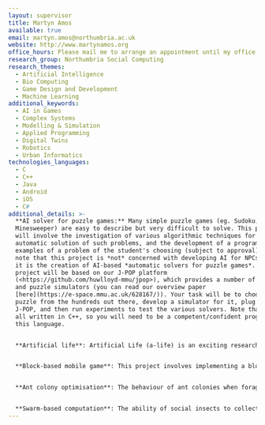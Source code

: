 ```yaml
---
layout: supervisor
title: Martyn Amos
available: true
email: martyn.amos@northumbria.ac.uk
website: http://www.martynamos.org
office_hours: Please mail me to arrange an appointment until my office hours are finalised.
research_group: Northumbria Social Computing
research_themes:
  - Artificial Intelligence
  - Bio Computing
  - Game Design and Development
  - Machine Learning
additional_keywords:
  - AI in Games
  - Complex Systems
  - Modelling & Simulation
  - Applied Programming
  - Digital Twins
  - Robotics
  - Urban Informatics
technologies_languages:
  - C
  - C++
  - Java
  - Android
  - iOS
  - C#
additional_details: >-
  **AI solver for puzzle games:** Many simple puzzle games (eg. Sudoku,
  Minesweeper) are easy to describe but very difficult to solve. This project
  will involve the investigation of various algorithmic techniques for the
  automatic solution of such problems, and the development of a program to solve
  examples of a problem of the student's choosing (subject to approval). Please
  note that this project is *not* concerned with developing AI for NPCs; rather,
  it is the creation of AI-based *automatic solvers for puzzle games*. This
  project will be based on our J-POP platform
  (<https://github.com/huwlloyd-mmu/jpop>), which provides a number of solvers
  and puzzle simulators (you can read our overview paper
  [here](https://e-space.mmu.ac.uk/628167/)). Your task will be to choose a new
  puzzle from the hundreds out there, develop a simulator for it, plug it into
  J-POP, and then run experiments to test the various solvers. Note that this is
  all written in C++, so you will need to be a competent/confident programmer in
  this language.


  **Artificial life**: Artificial Life (a-life) is an exciting research area at the intersections of computer science, biology, economics, engineering, mathematics, and other disciplines. Fundamentally, a-life researchers use computational methods to study "life as it could be" - that is, we use models and simulations to help us understand systems as diverse as ant colonies, economies and populations of bacterial cells. For this project, you will select an area of interest to you (in consultation with me), and then investigate it using computational methods such as agent-based simulation. This is quite a broad topic area, and it's suitable for a wide range of systems, including (for example) crowds of people. There also exist excellent libraries and model-building tools, so you will not have to build everything from scratch; see Netlogo (<https://ccl.northwestern.edu/netlogo/>) for one example, which contains a huge number of example projects.


  **Block-based mobile game**: This project involves implementing a block-based puzzle game, according to a given specification. The game I have in mind is based on one I wrote for the Acorn Electron, way back in the mists of time (1986!) It was called Peabody, and I think it still contains a number of original features... It should be implemented on a mobile platform, if possible. The project will require good programming skills, and ideally some competence with graphics. Again, there are a ton of libraries out there that you can use - the emphasis is getting the game logic and playability right.


  **Ant colony optimisation**: The behaviour of ant colonies when foraging for food, tending their brood, and dividing up tasks amongst colony members has recently been abstracted in computational terms and successfully applied to a whole range of important problems (such as routing data packets through a mobile telephone network that is sensitive to equipment failure). These “ant algorithms” form a new class of nature-inspired solutions that are becoming increasingly popular in science and industry. This project would involve choosing a problem (either from the literature or after discussion with myself and/or external partners), generating an ant-based solution, and then comparing its performance against existing alternative algorithms. 


  **Swarm-based computation**: The ability of social insects to collectively solve problems has been well-studied and documented. The behaviour of foraging ants, for example, has been abstracted to provide algorithmic solutions that are robust, distributed, and flexible. The particular behaviour that we will focus on is the *clustering* or *sorting* of ant corpses or larvae. Abstract models of these behaviours have been successfully applied to, amongst other problems, numerical data analysis, data mining, and graph partitioning. In this project, we focus on the task of *brood sorting*, which is essentially a problem of distributed computation; how can can a number of simple agents, with minimal communication, take a collection of objects and arrange them into a spatially coherent desired structure? This problem will find important applications in (for example) swarm robotics. For background, [please refer to the original paper we wrote on this subject](http://www.martynamos.org/Docs/1245.pdf); this project will first involve re-implementing the basic algorithm in a language of choice, and then investigating new aspects of its behaviour.
---
```

